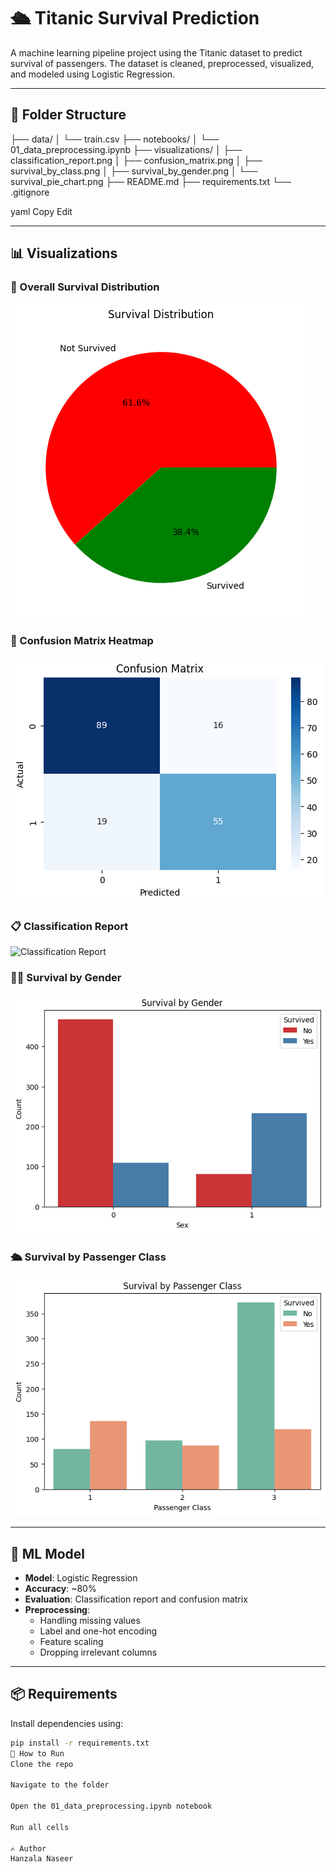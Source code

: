 # 🛳 Titanic Survival Prediction

A machine learning pipeline project using the Titanic dataset to predict survival of passengers. The dataset is cleaned, preprocessed, visualized, and modeled using Logistic Regression.

---

## 📁 Folder Structure

├── data/
│ └── train.csv
├── notebooks/
│ └── 01_data_preprocessing.ipynb
├── visualizations/
│ ├── classification_report.png
│ ├── confusion_matrix.png
│ ├── survival_by_class.png
│ ├── survival_by_gender.png
│ └── survival_pie_chart.png
├── README.md
├── requirements.txt
└── .gitignore

yaml
Copy
Edit

---

## 📊 Visualizations

### 🎯 Overall Survival Distribution

![Survival Pie Chart](visualizations/survival_pie_chart.png)

### 🧮 Confusion Matrix Heatmap

![Confusion Matrix](visualizations/confusion_matrix.png)

### 📋 Classification Report

![Classification Report](visualizations/classification_report.png)

### 👩‍🚢 Survival by Gender

![Survival by Gender](visualizations/survival_by_gender.png)

### 🛳 Survival by Passenger Class

![Survival by Class](visualizations/survival_by_class.png)

---

## 🧠 ML Model

- **Model**: Logistic Regression
- **Accuracy**: ~80%
- **Evaluation**: Classification report and confusion matrix
- **Preprocessing**:
  - Handling missing values
  - Label and one-hot encoding
  - Feature scaling
  - Dropping irrelevant columns

---

## 📦 Requirements

Install dependencies using:

```bash
pip install -r requirements.txt
🔧 How to Run
Clone the repo

Navigate to the folder

Open the 01_data_preprocessing.ipynb notebook

Run all cells

✍️ Author
Hanzala Naseer
```
